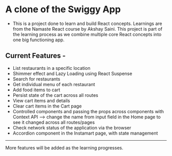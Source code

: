 # A clone of the Swiggy App 

- This is a project done to learn and build React concepts. Learnings are from the Namaste React course by Akshay Saini. This project is part of the learning process as we combine multiple core React concepts into one big functioning app.

## Current Features - 

- List restaurants in a specific location 
- Shimmer effect and Lazy Loading using React Suspense
- Search for restaurants 
- Get individual menu of each restaurant
- Add food items to cart
- Persist state of the cart across all routes
- View cart items and details
- Clear cart items in the Cart page
- Controlled components and passing the props across components with Context API --> change the name from input field in the Home page to see it changed across all routes/pages
- Check network status of the application via the browser
- Accordion component in the Instamart page, with state management

---

More features will be added as the learning progresses. 